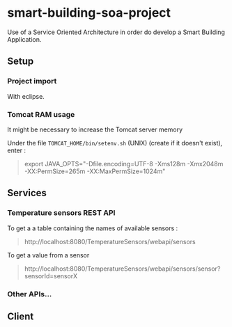# smart-building-soa-project
Use of a Service Oriented Architecture in order do develop a Smart Building Application.

## Setup

### Project import

With eclipse.

### Tomcat RAM usage 

It might be necessary to increase the Tomcat server memory

Under the file ```TOMCAT_HOME/bin/setenv.sh``` (UNIX) (create if it doesn't exist), enter :

> export JAVA_OPTS="-Dfile.encoding=UTF-8 -Xms128m -Xmx2048m -XX:PermSize=265m -XX:MaxPermSize=1024m"

## Services

### Temperature sensors REST API

To get a a table containing the names of available sensors : 

> http://localhost:8080/TemperatureSensors/webapi/sensors

To get a value from a sensor 

> http://localhost:8080/TemperatureSensors/webapi/sensors/sensor?sensorId=sensorX

### Other APIs...

## Client
